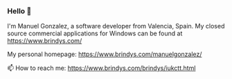 ### Hello 👋

I'm Manuel Gonzalez, a software developer from Valencia, Spain.
My closed source commercial applications for Windows can be found at https://www.brindys.com/

My personal homepage: https://www.brindys.com/manuelgonzalez/

📫 How to reach me: https://www.brindys.com/brindys/iukctt.html


<!--
**brindys/brindys** is a ✨ _special_ ✨ repository because its `README.md` (this file) appears on your GitHub profile.

Here are some ideas to get you started:

- 🔭 I’m currently working on ...
- 🌱 I’m currently learning ...
- 👯 I’m looking to collaborate on ...
- 🤔 I’m looking for help with ...
- 💬 Ask me about ...
- 📫 How to reach me: ...
- 😄 Pronouns: ...
- ⚡ Fun fact: ...
-->
